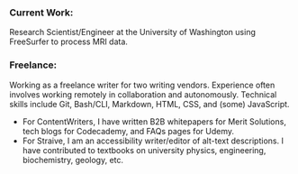 <main>
  <h3>Current Work:</h3>
    <p>Research Scientist/Engineer at the University of Washington using FreeSurfer to process MRI data.</p>

  <h3>Freelance:</h3>
    <p>Working as a freelance writer for two writing vendors. Experience often involves working remotely in collaboration and autonomously. Technical skills include Git, Bash/CLI, Markdown, HTML, CSS, and (some) JavaScript.</p>
  <ul>
    <li>For ContentWriters, I have written B2B whitepapers for Merit Solutions, tech blogs for Codecademy, and FAQs pages for Udemy.</li>
    <li>For Straive, I am an accessibility writer/editor of alt-text descriptions. I have contributed to textbooks on university physics, engineering, biochemistry, geology, etc.</li>
  </ul>
<!---
bradleyhh/bradleyhh is a ✨ special ✨ repository because its `README.md` (this file) appears on your GitHub profile.
You can click the Preview link to take a look at your changes.
--->
